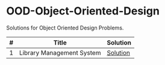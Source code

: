 # OOD-Object-Oriented-Design

Solutions for Object Oriented Design Problems.


| #  | Title | Solution |
|----|--------------------------------------------|----------|
| 1  | Library Management System                 | [Solution](/Library%20Management%20System.pdf) |
